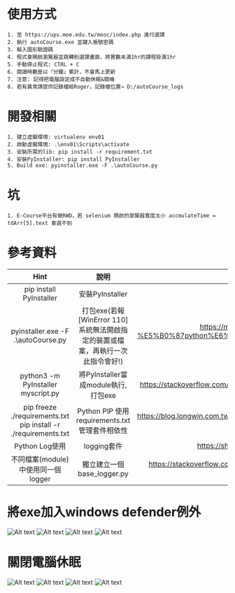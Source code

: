 # 使用方式
    1. 至 https://ups.moe.edu.tw/mooc/index.php 進行選課
    2. 執行 autoCourse.exe 並鍵入帳號密碼
    3. 輸入圖形驗證碼
    4. 程式會開啟瀏覽器並跳轉到選課畫面，將實數未滿1hr的課程掛滿1hr
    5. 手動停止程式: CTRL + C
    6. 閱讀時數是以『分鐘』累計，不會馬上更新
    7. 注意: 記得把電腦設定成不自動休眠&關機
    8. 若有異常請提供記錄檔給Roger，記錄檔位置→ D:/autoCourse_logs

# 開發相關
    1. 建立虛擬環境: virtualenv env01
    2. 啟動虛擬環境: .\env01\Scripts\activate
    3. 安裝所需的lib: pip install -r requirement.txt
    4. 安裝PyInstaller: pip install PyInstaller
    5. Build exe: pyinstaller.exe -F .\autoCourse.py

# 坑
    1. E-Course平台有做RWD，若 selenium 開啟的瀏覽器寬度太小 accmulateTime = tdArr[5].text 會選不到

# 參考資料
|Hint|說明|參考|
|:--:|:--:|:--:|
|pip install PyInstaller|安裝PyInstaller||
|pyinstaller.exe -F .\autoCourse.py|打包exe(若報 [WinError 110] 系統無法開啟指定的裝置或檔案，再執行一次此指令會好!)|https://medium.com/pyladies-taiwan/python-%E5%B0%87python%E6%89%93%E5%8C%85%E6%88%90exe%E6%AA%94-32a4bacbe351|
|python3 -m PyInstaller myscript.py| 將PyInstaller當成module執行, 打包exe |https://stackoverflow.com/questions/53798660/pyinstaller-command-not-found|
|pip freeze ./requirements.txt <br> pip install -r ./requirements.txt|Python PIP 使用 requirements.txt 管理套件相依性|https://blog.longwin.com.tw/2019/03/python-pip-requirements-txt-management-package-2019/|
|Python Log使用|logging套件|https://shengyu7697.github.io/python-logging/|
|不同檔案(module)中使用同一個logger|獨立建立一個base_logger.py|https://stackoverflow.com/questions/15727420/using-logging-in-multiple-modules|

# 將exe加入windows defender例外
![Alt text](/imgs/windows%20defender%20例外設定/Image%201.png)
![Alt text](/imgs/windows%20defender%20例外設定/Image%202.png)
![Alt text](/imgs/windows%20defender%20例外設定/Image%203.png)
![Alt text](/imgs/windows%20defender%20例外設定/Image%204.png)

# 關閉電腦休眠
![Alt text](/imgs/關閉電腦休眠/關閉電腦休眠-01.png)
![Alt text](/imgs/關閉電腦休眠/關閉電腦休眠-02.png)
![Alt text](/imgs/關閉電腦休眠/關閉電腦休眠-03.png)
![Alt text](/imgs/關閉電腦休眠/關閉電腦休眠-04.png)
